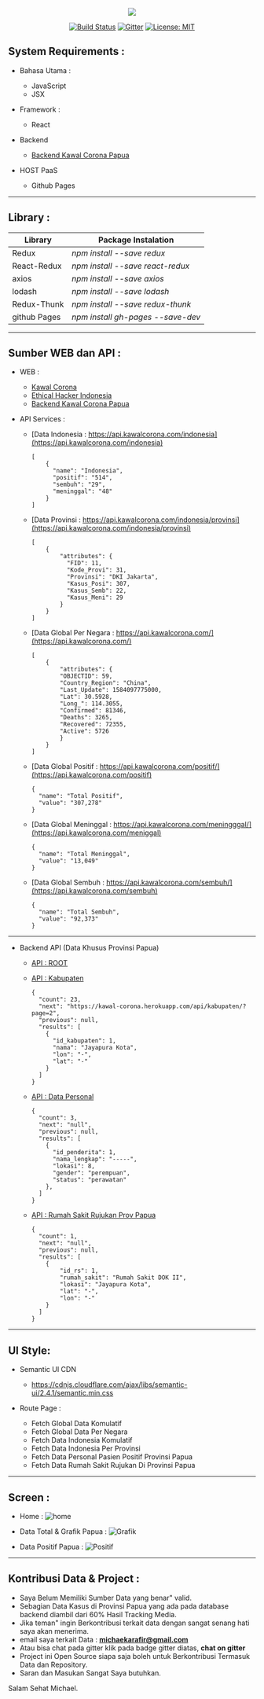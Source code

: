 <p align="center"><img src="https://live.staticflickr.com/65535/49784089877_0d7c611050_c.jpg"></p>

<p align="center">
  <a href="https://travis-ci.com/Ekhel/frontend-kawal-corona-papua"><img src="https://travis-ci.com/Ekhel/frontend-kawal-corona-papua.svg?branch=master" alt="Build Status"></a>
  <a href="https://gitter.im/jayapura_dev/react?utm_source=badge&utm_medium=badge&utm_campaign=pr-badge"><img src="https://badges.gitter.im/jayapura_dev/react.svg" alt="Gitter"></a>
  <a href="https://opensource.org/licenses/MIT"><img src="https://img.shields.io/badge/License-MIT-green.svg" alt="License: MIT"></a>
</p>

## System Requirements :
* Bahasa Utama :
  - JavaScript
  - JSX
  
* Framework :
  - React

* Backend
  - [Backend Kawal Corona Papua](https://github.com/Ekhel/backend-kawal-corona-papua)

* HOST PaaS
  - Github Pages

------------------------------------------------------------------------------------------------------------
## Library :

| Library           | Package Instalation                                                               |
| ---------------   | --------------------------------------------------------------------------------- |
| Redux             | *npm install --save redux*                                                        |
| React-Redux       | *npm install --save react-redux*                                                  |
| axios             | *npm install --save axios*                                                        |
| lodash            | *npm install --save lodash*                                                       |
| Redux-Thunk       | *npm install --save redux-thunk*                                                  |
| github Pages      | *npm install gh-pages --save-dev*                                                 |

--------------------------------------------------------------------------------------------------------------

## Sumber WEB dan API :

* WEB :
  - [Kawal Corona](https://kawalcorona.com)
  - [Ethical Hacker Indonesia](https://hack.co.id)
  - [Backend Kawal Corona Papua](https://kawal-corona.herokuapp.com)

* API Services :
  - [Data Indonesia : https://api.kawalcorona.com/indonesia](https://api.kawalcorona.com/indonesia)

    ```javascripts
    [
        {
          "name": "Indonesia",
          "positif": "514",
          "sembuh": "29",
          "meninggal": "48"
        }
    ]
    ```

  - [Data Provinsi : https://api.kawalcorona.com/indonesia/provinsi](https://api.kawalcorona.com/indonesia/provinsi)

    ```javascripts
    [
        {
            "attributes": {
              "FID": 11,
              "Kode_Provi": 31,
              "Provinsi": "DKI Jakarta",
              "Kasus_Posi": 307,
              "Kasus_Semb": 22,
              "Kasus_Meni": 29
            }
        }
    ]	
    ```

  - [Data Global Per Negara : https://api.kawalcorona.com/](https://api.kawalcorona.com/)

    ```javascripts
    [
        {
            "attributes": {
            "OBJECTID": 59,
            "Country_Region": "China",
            "Last_Update": 1584097775000,
            "Lat": 30.5928,
            "Long_": 114.3055,
            "Confirmed": 81346,
            "Deaths": 3265,
            "Recovered": 72355,
            "Active": 5726
            }
        }
    ]			
    ```
    
  - [Data Global Positif : https://api.kawalcorona.com/positif/](https://api.kawalcorona.com/positif)

    ```javascripts
    {
      "name": "Total Positif",
      "value": "307,278"
    }
    ```

  - [Data Global Meninggal : https://api.kawalcorona.com/meningggal/](https://api.kawalcorona.com/meniggal)

    ```javascripts
    {
      "name": "Total Meninggal",
      "value": "13,049"
    }
    ```
  - [Data Global Sembuh : https://api.kawalcorona.com/sembuh/](https://api.kawalcorona.com/sembuh)

    ```javascripts
    {
      "name": "Total Sembuh",
      "value": "92,373"
    }
    ```
------------------------------------------------------------------------------------------------------------

* Backend API (Data Khusus Provinsi Papua)
  - [API : ROOT](https://kawal-corona.herokuapp.com/api/)

  - [API : Kabupaten](https://kawal-corona.herokuapp.com/api/kabupeten/)
  
    ```javascripts
    {
      "count": 23,
      "next": "https://kawal-corona.herokuapp.com/api/kabupaten/?page=2",
      "previous": null,
      "results": [
        {
          "id_kabupaten": 1,
          "nama": "Jayapura Kota",
          "lon": "-",
          "lat": "-"
        }
      ] 
    }
    ```

  - [API : Data Personal](https://kawal-corona.herokuapp.com/api/penderita/)

    ```javascripts
    {
      "count": 3,
      "next": "null",
      "previous": null,
      "results": [
        {
          "id_penderita": 1,
          "nama_lengkap": "-----",
          "lokasi": 8,
          "gender": "perempuan",
          "status": "perawatan"
        },
      ] 
    }
    ```

  - [API : Rumah Sakit Rujukan Prov Papua](https://kawal-corona.herokuapp.com/api/rumahsakit/)

    ```javascripts
    {
      "count": 1,
      "next": "null",
      "previous": null,
      "results": [
        {
            "id_rs": 1,
            "rumah_sakit": "Rumah Sakit DOK II",
            "lokasi": "Jayapura Kota",
            "lat": "-",
            "lon": "-"
        }    
      ]
    }
    ```

-------------------------------------------------------------------------

## UI Style:
* Semantic UI CDN
  - https://cdnjs.cloudflare.com/ajax/libs/semantic-ui/2.4.1/semantic.min.css

* Route Page :
  - Fetch Global Data Komulatif
  - Fetch Global Data Per Negara
  - Fetch Data Indonesia Komulatif
  - Fetch Data Indonesia Per Provinsi
  - Fetch Data Personal Pasien Positif Provinsi Papua
  - Fetch Data Rumah Sakit Rujukan Di Provinsi Papua

--------------------------------------------------------------------------------------------------

## Screen :
  - Home :
    ![home](https://live.staticflickr.com/65535/49780804043_c28a99d937_b.jpg)

  - Data Total & Grafik Papua :
    ![Grafik](https://live.staticflickr.com/65535/49781343581_dffa780136_b.jpg)

  - Data Positif Papua :
    ![Positif](https://live.staticflickr.com/65535/49781674872_b49f7fd92d_b.jpg)

---------------------------------------------------------------------------------------------------

## Kontribusi Data & Project :
  - Saya Belum Memiliki Sumber Data yang benar" valid.
  - Sebagian Data Kasus di Provinsi Papua yang ada pada database backend diambil dari 60% Hasil Tracking Media.
  - Jika teman" ingin Berkontribusi terkait data dengan sangat senang hati saya akan menerima.
  - email saya terkait Data : **michaekarafir@gmail.com**
  - Atau bisa chat pada gitter klik pada badge gitter diatas, **chat on gitter**
  - Project ini Open Source siapa saja boleh untuk Berkontribusi Termasuk Data dan Repository.
  - Saran dan Masukan Sangat Saya butuhkan.

  Salam Sehat
  Michael.


